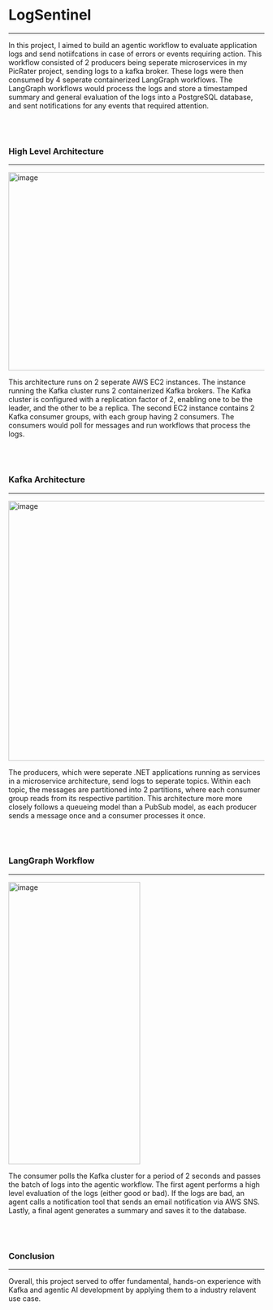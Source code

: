 # LogSentinel
---

In this project, I aimed to build an agentic workflow to evaluate application logs and send notiifcations in case of errors or events requiring action. This workflow consisted of 2 producers being seperate microservices in my PicRater project, sending logs to a kafka broker. These logs were then consumed by 4 seperate containerized LangGraph workflows. The LangGraph workflows would process the logs and store a timestamped summary and general evaluation of the logs into a PostgreSQL database, and sent notifications for any events that required attention.

</br></br>
### High Level Architecture
---
<img width="1277" height="390" alt="image" src="https://github.com/user-attachments/assets/a0bea623-0452-4ad8-81b3-6cdfe3f88030" />


</br>

This architecture runs on 2 seperate AWS EC2 instances. The instance running the Kafka cluster runs 2 containerized Kafka brokers. The Kafka cluster is configured with a replication factor of 2, enabling one to be the leader, and the other to be a replica. The second EC2 instance contains 2 Kafka consumer groups, with each group having 2 consumers. The consumers would poll for messages and run workflows that process the logs. 

</br></br>
### Kafka Architecture
---
<img width="1236" height="511" alt="image" src="https://github.com/user-attachments/assets/441d856e-d3aa-4d7f-b57c-3232eeeafa9e" />

</br>

The producers, which were seperate .NET applications running as services in a microservice architecture, send logs to seperate topics. Within each topic, the messages are partitioned into 2 partitions, where each consumer group reads from its respective partition. This architecture more more closely follows a queueing model than a PubSub model, as each producer sends a message once and a consumer processes it once.

</br></br>
### LangGraph Workflow
---
<img width="259" height="555" alt="image" src="https://github.com/user-attachments/assets/79ce0366-6879-4120-8def-0d4216f95000" />

The consumer polls the Kafka cluster for a period of 2 seconds and passes the batch of logs into the agentic workflow. The first agent performs a high level evaluation of the logs (either good or bad). If the logs are bad, an agent calls a notification tool that sends an email notification via AWS SNS. Lastly, a final agent generates a summary and saves it to the database.

</br></br>
### Conclusion
---
Overall, this project served to offer fundamental, hands-on experience with Kafka and agentic AI development by applying them to a industry relavent use case.
